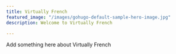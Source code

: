 ```yaml
---
title: Virtually French
featured_image: "/images/gohugo-default-sample-hero-image.jpg"
description: Welcome to Virtually French

---
```

Add something here about Virtually French